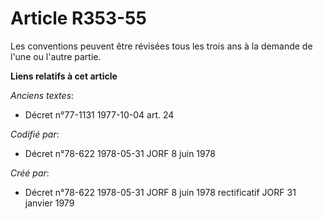 # Article R353-55

Les conventions peuvent être révisées tous les trois ans à la demande de l'une ou l'autre partie.

**Liens relatifs à cet article**

_Anciens textes_:

  - Décret n°77-1131 1977-10-04 art. 24

_Codifié par_:

  - Décret n°78-622 1978-05-31 JORF 8 juin 1978

_Créé par_:

  - Décret n°78-622 1978-05-31 JORF 8 juin 1978 rectificatif JORF 31 janvier 1979
